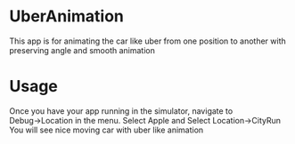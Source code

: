 # UberAnimation
This app is for animating the car like uber from one position to another with preserving angle and smooth animation

# Usage 

Once you have your app running in the simulator, navigate to Debug→Location in the menu. Select Apple and Select Location->CityRun
You will see nice moving car with uber like animation

